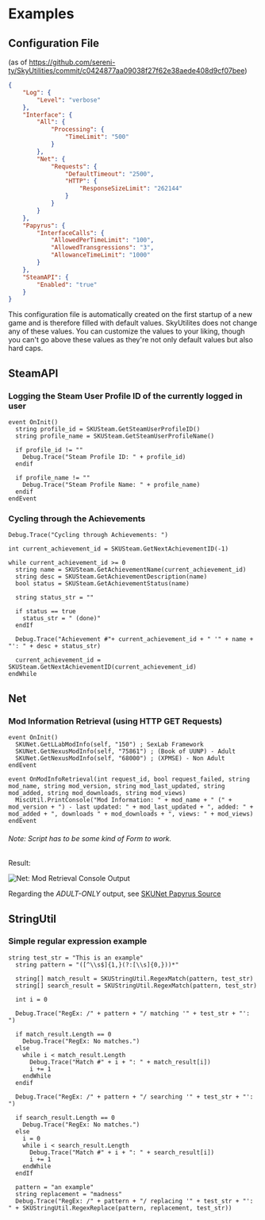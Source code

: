 # Examples 

## Configuration File 
(as of https://github.com/sereni-ty/SkyUtilities/commit/c0424877aa09038f27f62e38aede408d9cf07bee)

```json
{
    "Log": {
        "Level": "verbose"
    },
    "Interface": {
        "All": {
            "Processing": {
                "TimeLimit": "500"
            }
        },
        "Net": {
            "Requests": {
                "DefaultTimeout": "2500",
                "HTTP": {
                    "ResponseSizeLimit": "262144"
                }
            }
        }
    },
    "Papyrus": {
        "InterfaceCalls": {
            "AllowedPerTimeLimit": "100",
            "AllowedTransgressions": "3",
            "AllowanceTimeLimit": "1000"
        }
    },
    "SteamAPI": {
        "Enabled": "true"
    }
}

```

This configuration file is automatically created on the first startup of a new game and is therefore filled with default values. SkyUtilites does not change any of these values. 
You can customize the values to your liking, though you can't go above these values as they're not only default values but also hard caps.

## SteamAPI

### Logging the Steam User Profile ID of the currently logged in user

```papyrus
event OnInit()
  string profile_id = SKUSteam.GetSteamUserProfileID()
  string profile_name = SKUSteam.GetSteamUserProfileName()

  if profile_id != ""
    Debug.Trace("Steam Profile ID: " + profile_id)
  endif
  
  if profile_name != ""
    Debug.Trace("Steam Profile Name: " + profile_name)
  endif
endEvent
```

### Cycling through the Achievements

```papyrus
Debug.Trace("Cycling through Achievements: ")

int current_achievement_id = SKUSteam.GetNextAchievementID(-1)

while current_achievement_id >= 0
  string name = SKUSteam.GetAchievementName(current_achievement_id)
  string desc = SKUSteam.GetAchievementDescription(name)
  bool status = SKUSteam.GetAchievementStatus(name)

  string status_str = ""

  if status == true
    status_str = " (done)"
  endIf

  Debug.Trace("Achievement #"+ current_achievement_id + " '" + name + "': " + desc + status_str)

  current_achievement_id = SKUSteam.GetNextAchievementID(current_achievement_id)
endWhile
```

## Net

### Mod Information Retrieval (using HTTP GET Requests)

```papyrus
event OnInit()
  SKUNet.GetLLabModInfo(self, "150") ; SexLab Framework
  SKUNet.GetNexusModInfo(self, "75861") ; (Book of UUNP) - Adult
  SKUNet.GetNexusModInfo(self, "68000") ; (XPMSE) - Non Adult
endEvent

event OnModInfoRetrieval(int request_id, bool request_failed, string mod_name, string mod_version, string mod_last_updated, string mod_added, string mod_downloads, string mod_views)
  MiscUtil.PrintConsole("Mod Information: " + mod_name + " (" + mod_version + ") - last updated: " + mod_last_updated + ", added: " + mod_added + ", downloads " + mod_downloads + ", views: " + mod_views)
endEvent
```

###### Note: Script has to be some kind of Form to work.

Result: 

![Net: Mod Retrieval Console Output][net-mod-ret-con-out]

Regarding the _ADULT-ONLY_ output, see [SKUNet Papyrus Source][repo_net_psc_link]

## StringUtil

### Simple regular expression example

```papyrus
string test_str = "This is an example"
  string pattern = "([^\\s$]{1,}(?:[\\s]{0,}))*"

  string[] match_result = SKUStringUtil.RegexMatch(pattern, test_str)
  string[] search_result = SKUStringUtil.RegexMatch(pattern, test_str)

  int i = 0

  Debug.Trace("RegEx: /" + pattern + "/ matching '" + test_str + "': ")

  if match_result.Length == 0
    Debug.Trace("RegEx: No matches.")
  else
    while i < match_result.Length
      Debug.Trace("Match #" + i + ": " + match_result[i])
      i += 1
    endWhile
  endif

  Debug.Trace("RegEx: /" + pattern + "/ searching '" + test_str + "': ")

  if search_result.Length == 0
    Debug.Trace("RegEx: No matches.")
  else
    i = 0
    while i < search_result.Length
      Debug.Trace("Match #" + i + ": " + search_result[i])
      i += 1
    endWhile
  endIf

  pattern = "an example"
  string replacement = "madness"
  Debug.Trace("RegEx: /" + pattern + "/ replacing '" + test_str + "': " + SKUStringUtil.RegexReplace(pattern, replacement, test_str))
```

[net-mod-ret-con-out]: http://i.imgur.com/quLfmcO.png
[repo_net_psc_link]: https://github.com/sereni-ty/SkyUtilities/blob/master/SkyUtilities/Papyrus%20Exports/SKUNet.psc#L23
